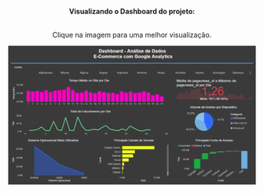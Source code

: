 <html>
<body>


<center>

<b>Visualizando o Dashboard do projeto:</b></br></br>

Clique na imagem para uma melhor visualização.

<img src="https://github.com/Wenceslau93/Power_BI/blob/main/E-Commerce%20com%20Google%20Analytics/E-Commerce%20com%20Google%20Analytics.PNG?raw=true" alt="sometext"></br></br>

</center>

</body>
</html>

